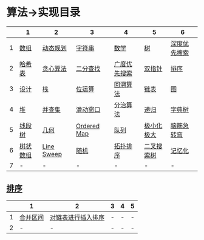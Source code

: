 # 算法->实现目录

| |1|2|3|4|5|6|
|-|-|-|-|-|-|-|
|1|[数组]()|[动态规划]()|[字符串]()|[数学]()|[树]()|[深度优先搜索]()|
|2|[哈希表]()|[贪心算法]()|[二分查找]()|[广度优先搜索]()|[双指针]()|[排序](#排序)|
|3|[设计]()|[栈]()|[位运算]()|[回溯算法]()|[链表]()|[图]()|
|4|[堆]()|[并查集]()|[滑动窗口]()|[分治算法]()|[递归]()|[字典树]()|
|5|[线段树]()|[几何]()|[Ordered Map]()|[队列]()|[极小化极大]()|[脑筋急转弯]()|
|6|[树状数组]()|[Line Sweep]()|[随机]()|[拓扑排序]()|[二叉搜索树]()|[记忆化]()|
|7|-|-|-|-|-|-|

## [排序](#算法->实现目录)

| |1|2|3|4|5|
|-|-|-|-|-|-|
|1|[合并区间][合并区间]|[对链表进行插入排序][对链表进行插入排序]|-|-|-|
|2|-|-|-|-|-|

[合并区间]:合并区间/合并区间.md
[对链表进行插入排序]:对链表进行插入排序/对链表进行插入排序.md
